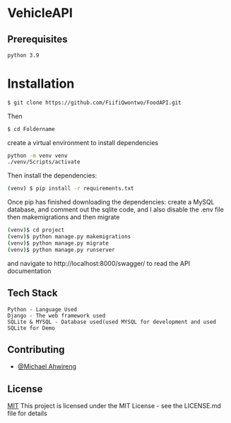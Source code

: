 # VehicleAPI

## Prerequisites
```bash
python 3.9

```


# Installation

```bash
$ git clone https://github.com/FiifiQwontwo/FoodAPI.git

```

Then 
```bash
$ cd Foldername
```
create a virtual environment to install dependencies

```bash
python -m venv venv
./venv/Scripts/activate
```
Then install the dependencies:
```bash
(venv) $ pip install -r requirements.txt
```
Once pip has finished downloading the dependencies: create a MySQL database, and comment out the sqlite code, and I also disable the .env file  then makemigrations and then migrate

```bash
(venv)$ cd project
(venv)$ python manage.py makemigrations
(venv)$ python manage.py migrate
(venv)$ python manage.py runserver
```
and navigate to http://localhost:8000/swagger/ to read the API documentation 

## Tech Stack 

    Python - Language Used
    Django - The web framework used
    SQLite & MYSQL - Database used(used MYSQL for development and used SQLite for Demo
    


## Contributing
- [@Michael Ahwireng](https://www.github.com/FiifiQwontwo)

## License

[MIT](https://choosealicense.com/licenses/mit/) This project is licensed under the MIT License - see the LICENSE.md file for details

